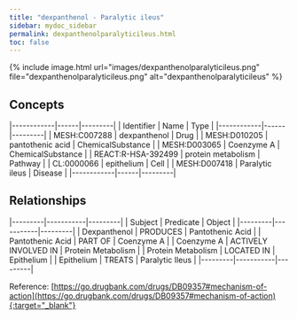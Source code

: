 ```yaml
---
title: "dexpanthenol - Paralytic ileus"
sidebar: mydoc_sidebar
permalink: dexpanthenolparalyticileus.html
toc: false 
---
```


{% include image.html url="images/dexpanthenolparalyticileus.png" file="dexpanthenolparalyticileus.png" alt="dexpanthenolparalyticileus" %}

## Concepts

|------------|------|---------|
| Identifier | Name | Type    |
|------------|------|---------|
| MESH:C007288 | dexpanthenol | Drug |
| MESH:D010205 | pantothenic acid | ChemicalSubstance |
| MESH:D003065 | Coenzyme A | ChemicalSubstance |
| REACT:R-HSA-392499 | protein metabolism | Pathway |
| CL:0000066 | epithelium | Cell |
| MESH:D007418 | Paralytic ileus | Disease |
|------------|------|---------|

## Relationships

|---------|-----------|---------|
| Subject | Predicate | Object  |
|---------|-----------|---------|
| Dexpanthenol | PRODUCES | Pantothenic Acid |
| Pantothenic Acid | PART OF | Coenzyme A |
| Coenzyme A | ACTIVELY INVOLVED IN | Protein Metabolism |
| Protein Metabolism | LOCATED IN | Epithelium |
| Epithelium | TREATS | Paralytic Ileus |
|---------|-----------|---------|

Reference: [https://go.drugbank.com/drugs/DB09357#mechanism-of-action](https://go.drugbank.com/drugs/DB09357#mechanism-of-action){:target="_blank"}